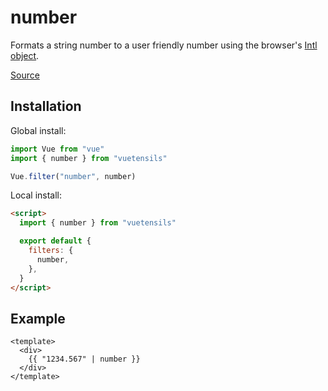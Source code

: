 # number

Formats a string number to a user friendly number using the browser's [Intl object](https://developer.mozilla.org/en-US/docs/Web/JavaScript/Reference/Global_Objects/Intl).

[Source](https://github.com/Stegosource/vuetensils/blob/master/src/filters.js)

## Installation

Global install:

```js
import Vue from "vue"
import { number } from "vuetensils"

Vue.filter("number", number)
```

Local install:

```html
<script>
  import { number } from "vuetensils"

  export default {
    filters: {
      number,
    },
  }
</script>
```

## Example

```vue live
<template>
  <div>
    {{ "1234.567" | number }}
  </div>
</template>
```
